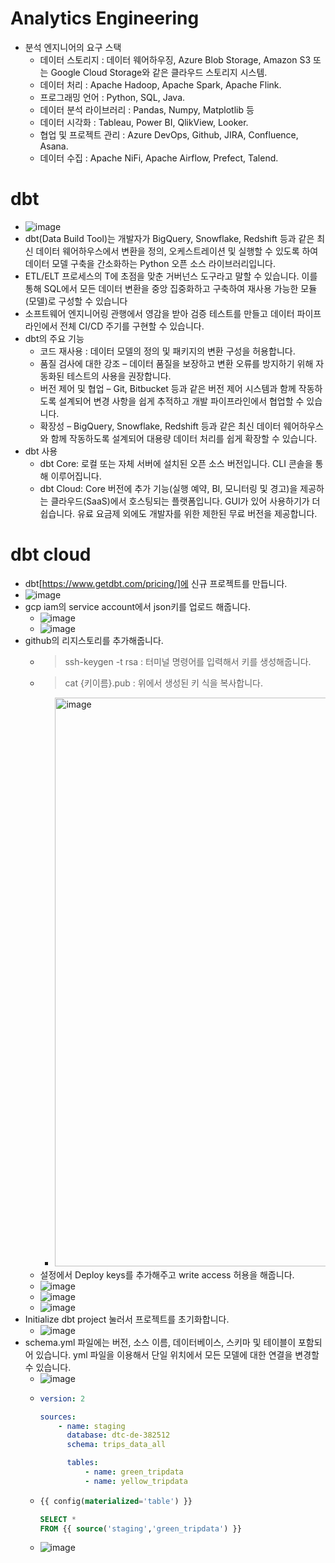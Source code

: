 # Analytics Engineering
- 분석 엔지니어의 요구 스택 
  - 데이터 스토리지 : 데이터 웨어하우징, Azure Blob Storage, Amazon S3 또는 Google Cloud Storage와 같은 클라우드 스토리지 시스템.
  - 데이터 처리 : Apache Hadoop, Apache Spark, Apache Flink.
  - 프로그래밍 언어 : Python, SQL, Java.
  - 데이터 분석 라이브러리 : Pandas, Numpy, Matplotlib 등
  - 데이터 시각화 : Tableau, Power BI, QlikView, Looker.
  - 협업 및 프로젝트 관리 : Azure DevOps, Github, JIRA, Confluence, Asana.
  - 데이터 수집 : Apache NiFi, Apache Airflow, Prefect, Talend.

# dbt
- ![image](https://user-images.githubusercontent.com/47103479/233097856-1c204bec-732b-4b12-bec3-4ac75f8a8c7e.png)
- dbt(Data Build Tool)는 개발자가 BigQuery, Snowflake, Redshift 등과 같은 최신 데이터 웨어하우스에서 변환을 정의, 오케스트레이션 및 실행할 수 있도록 하여 데이터 모델 구축을 간소화하는 Python 오픈 소스 라이브러리입니다. 
- ETL/ELT 프로세스의 T에 초점을 맞춘 거버넌스 도구라고 말할 수 있습니다. 이를 통해 SQL에서 모든 데이터 변환을 중앙 집중화하고 구축하여 재사용 가능한 모듈(모델)로 구성할 수 있습니다 
- 소프트웨어 엔지니어링 관행에서 영감을 받아 검증 테스트를 만들고 데이터 파이프라인에서 전체 CI/CD 주기를 구현할 수 있습니다. 
- dbt의 주요 기능
  - 코드 재사용 : 데이터 모델의 정의 및 패키지의 변환 구성을 허용합니다.
  - 품질 검사에 대한 강조 – 데이터 품질을 보장하고 변환 오류를 방지하기 위해 자동화된 테스트의 사용을 권장합니다.
  - 버전 제어 및 협업 – Git, Bitbucket 등과 같은 버전 제어 시스템과 함께 작동하도록 설계되어 변경 사항을 쉽게 추적하고 개발 파이프라인에서 협업할 수 있습니다.
  - 확장성 – BigQuery, Snowflake, Redshift 등과 같은 최신 데이터 웨어하우스와 함께 작동하도록 설계되어 대용량 데이터 처리를 쉽게 확장할 수 있습니다.
- dbt 사용
  - dbt Core: 로컬 또는 자체 서버에 설치된 오픈 소스 버전입니다. CLI 콘솔을 통해 이루어집니다.
  - dbt Cloud: Core 버전에 추가 기능(실행 예약, BI, 모니터링 및 경고)을 제공하는 클라우드(SaaS)에서 호스팅되는 플랫폼입니다. GUI가 있어 사용하기가 더 쉽습니다. 유료 요금제 외에도 개발자를 위한 제한된 무료 버전을 제공합니다.

# dbt cloud 
- dbt[https://www.getdbt.com/pricing/]에 신규 프로젝트를 만듭니다.
- ![image](https://user-images.githubusercontent.com/47103479/233101912-b6613f73-3fff-4a20-ab1e-70d4d054153d.png)
- gcp iam의 service account에서 json키를 업로드 해줍니다.
  - ![image](https://user-images.githubusercontent.com/47103479/233103124-b7a01dc8-9cca-44f9-bb35-b56aaa46d99c.png)
  - ![image](https://user-images.githubusercontent.com/47103479/233103336-0441da19-c413-4d2c-841e-0e03b361ce5a.png)
- github의 리지스토리를 추가해줍니다.
  - > ssh-keygen -t rsa : 터미널 명령어를 입력해서 키를 생성해줍니다.
  - > cat {키이름}.pub : 위에서 생성된 키 식을 복사합니다.
    - <img width="910" alt="image" src="https://user-images.githubusercontent.com/47103479/233106405-a3aff6e8-007f-4206-8e6d-8298470f1bb8.png">
  - 설정에서 Deploy keys를 추가해주고 write access 허용을 해줍니다.
  - ![image](https://user-images.githubusercontent.com/47103479/233104213-3cc78293-5f1e-4205-b684-ac6858702800.png)
  - ![image](https://user-images.githubusercontent.com/47103479/233103602-0e7cb240-b9e6-4f99-b5d3-e02d828fe9aa.png)
  - ![image](https://user-images.githubusercontent.com/47103479/233107844-a427547a-19b9-4b93-9b88-fb9257d9d196.png)
- Initialize dbt project 눌러서 프로젝트를 초기화합니다.
  - ![image](https://user-images.githubusercontent.com/47103479/233840151-e61dfd03-c89a-4e5b-9bbe-402477d23d65.png)
- schema.yml 파일에는 버전, 소스 이름, 데이터베이스, 스키마 및 테이블이 포함되어 있습니다. yml 파일을 이용해서 단일 위치에서 모든 모델에 대한 연결을 변경할 수 있습니다.
  - ![image](https://user-images.githubusercontent.com/47103479/233846968-03bd4d2c-744e-43ca-a417-03bfa44a8e7b.png)
  - ```yml
    version: 2

    sources:
        - name: staging
          database: dtc-de-382512
          schema: trips_data_all

          tables:
              - name: green_tripdata
              - name: yellow_tripdata
    ```
  - ```sql
    {{ config(materialized='table') }}

    SELECT *
    FROM {{ source('staging','green_tripdata') }}
    ```
  - ![image](https://user-images.githubusercontent.com/47103479/233847108-5f702ea6-814f-4798-b3f5-1f4106aef6fc.png)
